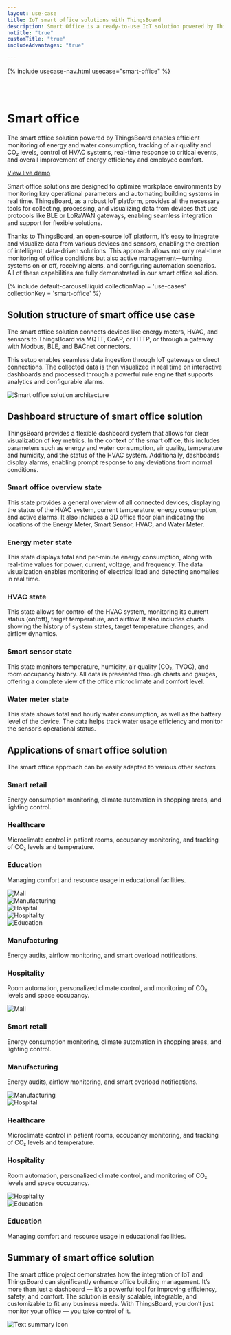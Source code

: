 ```yaml
---
layout: use-case
title: IoT smart office solutions with ThingsBoard
description: Smart Office is a ready-to-use IoT solution powered by ThingsBoard for real-time monitoring and automation of office environments. Control energy usage, climate, air quality, and devices through intuitive dashboards. Scalable, flexible, and efficient.
notitle: "true"
customTitle: "true"
includeAdvantages: "true"

---
```


{% include usecase-nav.html usecase="smart-office" %}

<div id="scada-fullpage" onclick="this.style.display='none'; document.body.style.overflow='unset'"><div class="image"></div><div class="close-icon"><svg width="32" height="32" viewBox="0 0 32 32" fill="none" xmlns="http://www.w3.org/2000/svg"><path d="M25.3337 8.5465L23.4537 6.6665L16.0003 14.1198L8.54699 6.6665L6.66699 8.5465L14.1203 15.9998L6.66699 23.4532L8.54699 25.3332L16.0003 17.8798L23.4537 25.3332L25.3337 23.4532L17.8803 15.9998L25.3337 8.5465Z"></path></svg></div></div>
<h1 class="usecase-title">Smart office</h1>
<section class="smart-office-about">
    <div class="about-text">
        <div class="short">
            <div class="block">
                <p class="text">The smart office solution powered by ThingsBoard enables efficient monitoring of energy and water consumption, tracking of air quality and CO₂ levels, control of HVAC systems, real-time response to critical events, and overall improvement of energy efficiency and employee comfort.</p>
            </div>
            <div class="demo-button">
                <a id="UseCases_SmartOffice_ViewLiveDemo" target="_blank" href="https://thingsboard.cloud/dashboard/bf47dcb0-8b38-11ec-a344-c767c1ab1bb8?publicId=4978baf0-8a92-11ec-98f9-ff45c37940c6" class="button gtm_button">View live demo</a>            </div>
            </div>
        <div class="long">
            <p>Smart office solutions are designed to optimize workplace environments by monitoring key operational parameters and automating building systems in real time. ThingsBoard, as a robust IoT platform, provides all the necessary tools for collecting, processing, and visualizing data from devices that use protocols like BLE or LoRaWAN gateways, enabling seamless integration and support for flexible solutions.</p>
            <p>Thanks to ThingsBoard, an open-source IoT platform, it's easy to integrate and visualize data from various devices and sensors, enabling the creation of intelligent, data-driven solutions. This approach allows not only real-time monitoring of office conditions but also active management—turning systems on or off, receiving alerts, and configuring automation scenarios. All of these capabilities are fully demonstrated in our smart office solution.</p>
        </div>
    </div>
</section>

<section class="smart-office-carousel carousel-padding">
    {% include default-carousel.liquid collectionMap = 'use-cases' collectionKey = 'smart-office' %}
</section> 

<section class="smart-office-solution-structure">
    <h2>Solution structure of smart office use case</h2>
    <div class="about-text">
        <div class="short">
            <div class="block">
                <p class="text">The smart office solution connects devices like energy meters, HVAC, and sensors to ThingsBoard via MQTT, CoAP, or HTTP, or through a gateway with Modbus, BLE, and BACnet connectors.</p>
            </div>
        </div>
        <div class="long">
            <p>This setup enables seamless data ingestion through IoT gateways or direct connections. The collected data is then visualized in real time on interactive dashboards and processed through a powerful rule engine that supports analytics and configurable alarms.</p>
        </div>
    </div>
    <div class="scheme">
        <img id="schemeSVG" loading="lazy" data-src="/images/usecases/smart-use-cases.svg" class="svg-animation" alt="Smart office solution architecture" title="Smart office solution architecture: IoT devices connect via gateways to the cloud for processing, visualization, and automation">
    </div>
</section>

<section class="dashboard-structure section-padding">
    <div class="section-header">
        <h2>Dashboard structure of smart office solution</h2>
        <p>
            ThingsBoard provides a flexible dashboard system that allows for clear visualization of key metrics. In the context of the smart office, this includes parameters such as energy and water consumption, air quality, temperature and humidity, and the status of the HVAC system. Additionally, dashboards display alarms, enabling prompt response to any deviations from normal conditions.
        </p>
    </div>
    <div class="dashboard-structure-block">
        <div class="menu">
            <div class="expansion-block">
                <div class="expansion-panel">
                    <div class="expansion-header">
                        <h3>Smart office overview state</h3>
                    </div>
                    <div class="expansion-content">
                        <p>This state provides a general overview of all connected devices, displaying the status of the HVAC system, current temperature, energy consumption, and active alarms. It also includes a 3D office floor plan indicating the locations of the Energy Meter, Smart Sensor, HVAC, and Water Meter.</p>
                    </div>
                </div>
            </div>
            <div class="expansion-block">
                <div class="expansion-panel">
                    <div class="expansion-header">
                        <h3>Energy meter state</h3>
                    </div>
                    <div class="expansion-content">
                        <p>This state displays total and per-minute energy consumption, along with real-time values for power, current, voltage, and frequency. The data visualization enables monitoring of electrical load and detecting anomalies in real time.</p>
                    </div>
                </div>
            </div>
            <div class="expansion-block">
                <div class="expansion-panel">
                    <div class="expansion-header">
                        <h3>HVAC state</h3>
                    </div>
                    <div class="expansion-content">
                        <p>This state allows for control of the HVAC system, monitoring its current status (on/off), target temperature, and airflow. It also includes charts showing the history of system states, target temperature changes, and airflow dynamics.</p>
                    </div>
                </div>
            </div>
            <div class="expansion-block">
                <div class="expansion-panel">
                    <div class="expansion-header">
                        <h3>Smart sensor state</h3>
                    </div>
                    <div class="expansion-content">
                        <p>This state monitors temperature, humidity, air quality (CO₂, TVOC), and room occupancy history. All data is presented through charts and gauges, offering a complete view of the office microclimate and comfort level.</p>
                    </div>
                </div>
            </div>
            <div class="expansion-block">
                <div class="expansion-panel">
                    <div class="expansion-header">
                        <h3>Water meter state</h3>
                    </div>
                    <div class="expansion-content">
                        <p>This state shows total and hourly water consumption, as well as the battery level of the device. The data helps track water usage efficiency and monitor the sensor’s operational status.</p>
                    </div>
                </div>
            </div>
        </div>
    </div>
</section>

<section class="applications applications-additional summary-margin section-padding">
    <div class="section-header">
        <h2>Applications of smart office solution</h2>
        <p>The smart office approach can be easily adapted to various other sectors</p>
    </div>
    <div class="applications-container-large">
        <div class="text-row-top">
            <div class="text-block">
                <h3>Smart retail</h3>
                <p>Energy consumption monitoring, climate automation in shopping areas, and lighting control.</p>
            </div>
            <div class="text-block">
                <h3>Healthcare</h3>
                <p>Microclimate control in patient rooms, occupancy monitoring, and tracking of CO₂ levels and temperature.</p>
            </div>
            <div class="text-block">
                <h3>Education</h3>
                <p>Managing comfort and resource usage in educational facilities.</p>
            </div>
        </div>
        <div class="images-row">
            <div class="application-image"><img src="/images/usecases/smart-energy/malls-1.svg" alt="Mall" title="Smart retail"></div>
            <div class="application-image"><img src="/images/usecases/smart-office/manufacturing-1.svg" alt="Manufacturing" title="Manufacturing"></div>
            <div class="application-image"><img src="/images/usecases/health-care/hospital-1.svg" alt="Hospital" title="Healthcare"></div>
            <div class="application-image"><img src="/images/usecases/smart-office/hospitality-1.svg" alt="Hospitality" title="Hospitality"></div>
            <div class="application-image"><img src="/images/usecases/smart-energy/education-1.svg" alt="Education" title="Education"></div>
        </div>
        <div class="text-row-bottom">
            <div class="text-block">
                <h3>Manufacturing</h3>
                <p>Energy audits, airflow monitoring, and smart overload notifications.</p>
            </div>
            <div class="text-block">
                <h3>Hospitality</h3>
                <p>Room automation, personalized climate control, and monitoring of CO₂ levels and space occupancy.</p>
            </div>
        </div>
    </div>
    <div class="applications-container-small">
        <div class="application-block">
            <div class="image"><img src="/images/usecases/smart-office/mall-2.svg" alt="Mall" title="Smart retail"></div>
            <div class="text-block">
                <h3>Smart retail</h3>
                <p>Energy consumption monitoring, climate automation in shopping areas, and lighting control.</p>
            </div>
        </div>
        <div class="application-block">
            <div class="text-block">
                <h3>Manufacturing</h3>
                <p>Energy audits, airflow monitoring, and smart overload notifications.</p>
            </div>
            <div class="image"><img src="/images/usecases/smart-office/manufacturing-2.svg" alt="Manufacturing" title="Manufacturing"></div>
        </div>
        <div class="application-block">
            <div class="image"><img src="/images/usecases/smart-office/hospital-2.svg" alt="Hospital" title="Healthcare"></div>
            <div class="text-block">
                <h3>Healthcare</h3>
                <p>Microclimate control in patient rooms, occupancy monitoring, and tracking of CO₂ levels and temperature.</p>
            </div>
        </div>
        <div class="application-block">
            <div class="text-block">
                <h3>Hospitality</h3>
                <p>Room automation, personalized climate control, and monitoring of CO₂ levels and space occupancy.</p>
            </div>
            <div class="image"><img src="/images/usecases/smart-office/hospitality-2.svg" alt="Hospitality" title="Hospitality"></div>
        </div>
        <div class="application-block">
            <div class="image"><img src="/images/usecases/smart-office/education-2.svg" alt="Education" title="Education"></div>
            <div class="text-block">
                <h3>Education</h3>
                <p>Managing comfort and resource usage in educational facilities.</p>
            </div>
        </div>
    </div>
</section>

<section class="summary">
    <div class="summary-text">
        <h2>Summary of smart office solution</h2>
        <p>The smart office project demonstrates how the integration of IoT and ThingsBoard can significantly enhance office building management. It’s more than just a dashboard — it’s a powerful tool for improving efficiency, safety, and comfort. The solution is easily scalable, integrable, and customizable to fit any business needs. With ThingsBoard, you don’t just monitor your office — you take control of it.</p>
    </div>
    <div class="summary-icon">
        <img src="/images/usecases/health-care/summary.svg" alt="Text summary icon" title="Text summary icon">  
    </div>
</section>

<script type="text/javascript">
    document.addEventListener('DOMContentLoaded', function() {
        const svgAnimations = document.querySelectorAll(".svg-animation");
        const svgObserver = new IntersectionObserver((entries, obs) => {
            entries.forEach(entry => {
                if (entry.isIntersecting) {
                    const img = entry.target;
                    img.style.visibility = 'visible';
                    img.src = img.dataset.src;
                    obs.unobserve(img);
                }
            });
        }, {threshold: 1.0});

        svgAnimations.forEach(img => svgObserver.observe(img));

        document.querySelectorAll('.card-link').forEach((link) => {
            link.classList.add('linkDefault');
        });

        const expansionBlocks = document.querySelectorAll('.expansion-block');
        const structureBlock = document.querySelector('.dashboard-structure-block');
        const smallImageBlock = createImageBlock('small');
        const largeImageBlock = createImageBlock('large');

        expansionBlocks[0].appendChild(smallImageBlock);
        structureBlock.appendChild(largeImageBlock);

        const largeImageElement = document.querySelector('.image-block-large > .image-container > .image');
        const smallImageElement = document.querySelector('.image-block-small > .image-container > .image');

        let currentExpandedIndex = 0;

        expansionBlocks[0].classList.add('expanded');

        expansionBlocks.forEach((panel, index) => {
            panel.addEventListener('click', function() {
                if (index === currentExpandedIndex) {
                    return; 
                }

                smallImageElement.innerHTML = getImage(index);
                this.appendChild(smallImageBlock);
                largeImageElement.style.height = largeImageElement.firstChild.getBoundingClientRect().height + 'px';
                largeImageElement.innerHTML = getImage(index);

                expansionBlocks.forEach(item => {
                    item.classList.remove('expanded');
                });

                this.classList.add('expanded');
                currentExpandedIndex = index; 
                if (window.screen.width < 600) {
                    const blockRect = expansionBlocks[index].getBoundingClientRect();
                    const target = blockRect.top + window.scrollY - 80;
                    window.scrollTo(0, target);
                    setTimeout(()=> document.getElementById("nav").style.top = "-78px");
                }
                if (index === 4) {
                    window.scrollTo(0, window.scrollY +1);
                }
            });
        });

        window.onscroll = function() {
            const elemCoor = document.querySelector('.dashboard-structure').getBoundingClientRect();
            const large = document.querySelector('.image-block-large');

            if (Math.abs(elemCoor.top) < elemCoor.height / 2 - 350 && elemCoor.top < 0) {
                large.style.marginTop = Math.abs(elemCoor.top) + 20 + 'px';
            }
        };

        if (window.screen.width > 960) {
            const fullPage = document.querySelector('#scada-fullpage');
            largeImageElement.addEventListener('click', function(image) {
                fullPage.children[0].innerHTML = `<img src=${image.currentTarget.children[0].src} />`;
                fullPage.style.display = 'block';
                fullPage.style.top = window.scrollY + 'px';
                document.querySelector('body').style.overflow = 'hidden';
            });
        }

        function createImageBlock(layout) {
            let block = document.createElement('div');
            block.className = `image-block-${layout}`;
            block.innerHTML = `
            <div class="image-container image-background">
                <div class="image-background"></div>
                <div class="image-background"></div>
                <div class="image-background"></div>
                <div class=image>${getImage(0)}</div>
            </div>
            <div class="buttons-block">
                <a id="UseCases_EnvMon_ViewLiveDemo" target="_blank" href="https://thingsboard.cloud/dashboard/dfaef940-8a91-11ec-83d0-83ba2015b874?publicId=4978baf0-8a92-11ec-98f9-ff45c37940c6" class="button gtm_button">View live demo</a>
                <a id="UseCases_EnvMon_ContactUs" target="_blank" href="https://thingsboard.io/docs/contact-us/" class="button contact-us gtm_button">Contact us</a>
            </div>`;
    
            return block;
        }

        function getImage(index) {
            const images = [
                "<img src='/images/usecases/smart-office/smart-office-1.webp' alt='HVAC switch, temperature and power chart, device list, and floor plan with sensor locations' title='HVAC system dashboard: includes temperature control knob, power chart, connected devices, and interactive floor plan in ThingsBoard'/>",
                "<img src='/images/usecases/smart-office/smart-office-2.webp' alt='Energy consumption, power and current charts with wind turbine background' title='Energy monitoring dashboard with consumption statistics, real-time current and voltage tracking, and no active alarms'/>",
                "<img src='/images/usecases/smart-office/smart-office-3.webp' alt='HVAC control with state, airflow history, and temperature targets' title='ThingsBoard dashboard for HVAC: displays airflow, target temperature, device state, and alarm history over time'/>",
                "<img src='/images/usecases/smart-office/smart-office-5.webp' alt='Smart sensor dashboard with temperature, humidity, CO2, TVOC, and occupancy tracking' title='Environmental monitoring via smart sensor: tracks temperature, humidity, air quality, and room occupancy in ThingsBoard platform'/>",
                "<img src='/images/usecases/smart-office/smart-office-4.webp' alt='Water consumption statistics and battery discharge graph with office contact info' title='Water meter dashboard: shows water usage per minute, historical consumption, battery voltage over time, and device contact information'/>",
            ];
            return images[index];
        }
    });
</script>